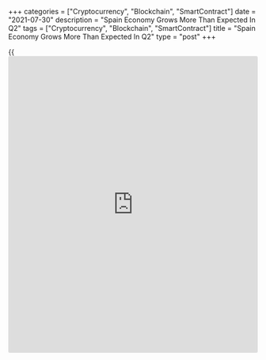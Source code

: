 +++
categories = ["Cryptocurrency", "Blockchain", "SmartContract"]
date = "2021-07-30"
description = "Spain Economy Grows More Than Expected In Q2"
tags = ["Cryptocurrency", "Blockchain", "SmartContract"]
title = "Spain Economy Grows More Than Expected In Q2"
type = "post"
+++

{{<iframe id="large-banner" src="https://www.bounty.group/#slide=17.0" width="100%" height="600" scrolling="no" style="border: 0px solid rgb(216, 221, 230); border-radius: 3px;">}}

Despite significant [coronavirus][1] restrictions in place, Spain's
[economy][2] expanded more-than-expected in the second quarter on strong
rebound in household spending, flash estimate from the statistical
office INE showed on Friday.

Gross domestic product grew 2.8 percent sequentially after contracting
0.4 percent a quarter ago. This was the first expansion in three
quarters and faster than the expected growth of 2.2 percent.

The expenditure-side breakdown showed that household spending advanced
6.6 percent and government consumption grew 0.8 percent. On the other
hand, gross fixed capital formation dropped 1.5 percent.

Exports of goods and services gained 0.4 percent and imports were up 2.9
percent in the second quarter.

On a yearly basis, GDP rebounded 19.8 percent, reversing a 4.2 percent
drop in the prior period. Economists had forecast an annual growth of 19
percent.  
  
In a separate communiqué, the INE said retail sales growth eased sharply
in June.Retail sales grew only 1.4 percent year-on-year in June, much
slower than the 19.7 percent expansion logged in May.

On an unadjusted basis, sales were up 1.8 percent.

Month-on-month, retail sales gained 0.2 percent after staying flat in
May.

For comments and feedback [contact](https://www.playgroundfx.com/contact/): editorial@rtt[news](https://www.letsplayfx.com/blog/forex-news-website/).com

[Economic News][2]

 **What parts of the world are seeing the best (and worst) economic
performances lately? Click[here][3] to check out our [Econ Scorecard][3]
and find out! See up-to-the-moment [ranking](https://www.playgroundfx.com/blog/crypto-exchange-ranking/)s for the best and worst
performers in [GDP][4], [unemployment rate][5], [inflation][6] and much
more.**

   1. www.rtt[news](https://www.letsplayfx.com/blog/forex-news-website/).com/list/coronavirus.aspx
   2. www.rtt[news](https://www.letsplayfx.com/blog/forex-news-website/).com/Content/EconomicNews.aspx
   3. www.rtt[news](https://www.letsplayfx.com/blog/forex-news-website/).com/economic-scorecard/world-rank/PPI/highest-performance.aspx
   4. www.rtt[news](https://www.letsplayfx.com/blog/forex-news-website/).com/economic-scorecard/world-rank/GDP/highest-performance.aspx
   5. www.rtt[news](https://www.letsplayfx.com/blog/forex-news-website/).com/economic-scorecard/world-rank/unemployment-rate/lowest-performance.aspx
   6. www.rtt[news](https://www.letsplayfx.com/blog/forex-news-website/).com/economic-scorecard/world-rank/CPI/highest-performance.aspx